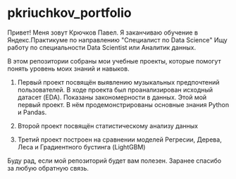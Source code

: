 # pkriuchkov_portfolio
Привет!
Меня зовут Крючков Павел. Я заканчиваю обучение в Яндекс.Практикуме по направлению "Специалист по Data Science" 
Ищу работу по специальности Data Scientist или Аналитик данных.

В этом репозитории собраны мои учебные проекты, которые помогут понять уровень моих знаний и навыков. 

1) Первый проект посвящён выявлению музыкальных предпочтений пользователей. В ходе проекта был проанализирован исходный датасет (EDA). Показаны закономерности в данных. 
Этой мой первый проект.
В нём продемонстрированы основные знания Python и Pandas.

2) Второй проект посвящён статистическому анализу данных

3) Третий проект построен на сравнении моделей Регресии, Дерева, Леса и Градиентного бустинга (LightGBM)

Буду рад, если мой репозиторий будет вам полезен. Заранее спасибо за любую обратную связь.
